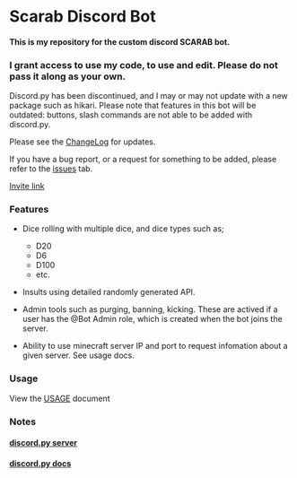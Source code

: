 # **Scarab Discord Bot**



#### This is my repository for the custom discord SCARAB bot.

### I grant access to use my code, to use and edit. **Please do not pass it along as your own.**

Discord.py has been discontinued, and I may or may not update with a new package such as hikari. Please note that features in this bot will be outdated: buttons, slash commands are not able to be added with discord.py.

Please see the [ChangeLog](https://github.com/Soulsender/scarabbot/blob/master/CHANGELOG.md) for updates. 

If you have a bug report, or a request for something to be added, please refer to the [issues](https://github.com/Soulsender/scarabbot/issues) tab.

[Invite link](https://discord.com/api/oauth2/authorize?client_id=840325557806694410&permissions=8&scope=bot)

### **Features**
- Dice rolling with multiple dice, and dice types such as;
  - D20
  - D6
  - D100
  - etc.

- Insults using detailed randomly generated API.
- Admin tools such as purging, banning, kicking. These are actived if a user has the @Bot Admin role, which is created when the bot joins the server. 
- Ability to use minecraft server IP and port to request infomation about a given server. See usage docs.

### **Usage**
View the [USAGE](https://github.com/Soulsender/scarabbot/blob/master/USAGE.md) document


### **Notes**
#### [discord.py server](https://discord.gg/r3sSKJJ)
#### [discord.py docs](https://discordpy.readthedocs.io/en/stable/api.html)
